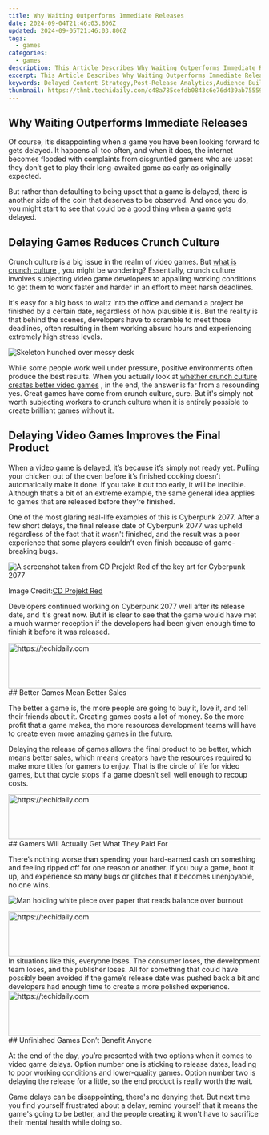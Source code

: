 ```yaml
---
title: Why Waiting Outperforms Immediate Releases
date: 2024-09-04T21:46:03.806Z
updated: 2024-09-05T21:46:03.806Z
tags:
  - games
categories:
  - games
description: This Article Describes Why Waiting Outperforms Immediate Releases
excerpt: This Article Describes Why Waiting Outperforms Immediate Releases
keywords: Delayed Content Strategy,Post-Release Analytics,Audience Build-Up Techniques,Marketing Timing,Anticipation Marketing,Lifecycle Analysis of Product Releases,Long-Term Content Growth Strategies
thumbnail: https://thmb.techidaily.com/c48a785cefdb0843c6e76d439ab755593afd7522af39269117f83ccabe84316f.png
---
```


## Why Waiting Outperforms Immediate Releases

 Of course, it’s disappointing when a game you have been looking forward to gets delayed. It happens all too often, and when it does, the internet becomes flooded with complaints from disgruntled gamers who are upset they don’t get to play their long-awaited game as early as originally expected.

 But rather than defaulting to being upset that a game is delayed, there is another side of the coin that deserves to be observed. And once you do, you might start to see that could be a good thing when a game gets delayed.

## Delaying Games Reduces Crunch Culture

 Crunch culture is a big issue in the realm of video games. But [what is crunch culture](https://www.makeuseof.com/crunch-culture-video-games/) , you might be wondering? Essentially, crunch culture involves subjecting video game developers to appalling working conditions to get them to work faster and harder in an effort to meet harsh deadlines.

 It's easy for a big boss to waltz into the office and demand a project be finished by a certain date, regardless of how plausible it is. But the reality is that behind the scenes, developers have to scramble to meet those deadlines, often resulting in them working absurd hours and experiencing extremely high stress levels.

![Skeleton hunched over messy desk](https://static1.makeuseofimages.com/wordpress/wp-content/uploads/2023/08/skeleton-hunched-over-messy-desk.jpg)

 While some people work well under pressure, positive environments often produce the best results. When you actually look at [whether crunch culture creates better video games](https://www.makeuseof.com/does-crunch-culture-deliver-good-bad-games/) , in the end, the answer is far from a resounding yes. Great games have come from crunch culture, sure. But it's simply not worth subjecting workers to crunch culture when it is entirely possible to create brilliant games without it.

## Delaying Video Games Improves the Final Product

 When a video game is delayed, it’s because it’s simply not ready yet. Pulling your chicken out of the oven before it’s finished cooking doesn’t automatically make it done. If you take it out too early, it will be inedible. Although that’s a bit of an extreme example, the same general idea applies to games that are released before they’re finished.

 One of the most glaring real-life examples of this is Cyberpunk 2077\. After a few short delays, the final release date of Cyberpunk 2077 was upheld regardless of the fact that it wasn't finished, and the result was a poor experience that some players couldn’t even finish because of game-breaking bugs.

![A screenshot taken from CD Projekt Red of the key art for Cyberpunk 2077](https://static1.makeuseofimages.com/wordpress/wp-content/uploads/2023/03/cyberpunk-2077-key-art.jpg)

 Image Credit:[CD Projekt Red](https://www.cdprojektred.com/en/our-games)

 Developers continued working on Cyberpunk 2077 well after its release date, and it's great now. But it is clear to see that the game would have met a much warmer reception if the developers had been given enough time to finish it before it was released.

<!-- affiliate ads begin -->
<a href="https://appsumo.8odi.net/c/5597632/2075462/7443" target="_top" id="2075462">
  <img src="//a.impactradius-go.com/display-ad/7443-2075462" border="0" alt="https://techidaily.com" width="728" height="90"/>
</a>
<img height="0" width="0" src="https://appsumo.8odi.net/i/5597632/2075462/7443" style="position:absolute;visibility:hidden;" border="0" />
<!-- affiliate ads end -->
## Better Games Mean Better Sales

 The better a game is, the more people are going to buy it, love it, and tell their friends about it. Creating games costs a lot of money. So the more profit that a game makes, the more resources development teams will have to create even more amazing games in the future.

 Delaying the release of games allows the final product to be better, which means better sales, which means creators have the resources required to make more titles for gamers to enjoy. That is the circle of life for video games, but that cycle stops if a game doesn’t sell well enough to recoup costs.

<!-- affiliate ads begin -->
<a href="https://aligracehair.sjv.io/c/5597632/1997648/19272" target="_top" id="1997648">
  <img src="//a.impactradius-go.com/display-ad/19272-1997648" border="0" alt="https://techidaily.com" width="728" height="90"/>
</a>
<img height="0" width="0" src="https://aligracehair.sjv.io/i/5597632/1997648/19272" style="position:absolute;visibility:hidden;" border="0" />
<!-- affiliate ads end -->
## Gamers Will Actually Get What They Paid For

 There’s nothing worse than spending your hard-earned cash on something and feeling ripped off for one reason or another. If you buy a game, boot it up, and experience so many bugs or glitches that it becomes unenjoyable, no one wins.

![Man holding white piece over paper that reads balance over burnout](https://static1.makeuseofimages.com/wordpress/wp-content/uploads/2023/08/man-holding-white-piece-over-paper-that-reads-balance-over-burnout.jpg)

<!-- affiliate ads begin -->
<a href="https://appsumo.8odi.net/c/5597632/2044586/7443" target="_top" id="2044586">
  <img src="//a.impactradius-go.com/display-ad/7443-2044586" border="0" alt="https://techidaily.com" width="728" height="90"/>
</a>
<img height="0" width="0" src="https://appsumo.8odi.net/i/5597632/2044586/7443" style="position:absolute;visibility:hidden;" border="0" />
<!-- affiliate ads end -->
 In situations like this, everyone loses. The consumer loses, the development team loses, and the publisher loses. All for something that could have possibly been avoided if the game’s release date was pushed back a bit and developers had enough time to create a more polished experience.

<!-- affiliate ads begin -->
<a href="https://appsumo.8odi.net/c/5597632/2030370/7443" target="_top" id="2030370">
  <img src="//a.impactradius-go.com/display-ad/7443-2030370" border="0" alt="https://techidaily.com" width="728" height="90"/>
</a>
<img height="0" width="0" src="https://appsumo.8odi.net/i/5597632/2030370/7443" style="position:absolute;visibility:hidden;" border="0" />
<!-- affiliate ads end -->
## Unfinished Games Don’t Benefit Anyone

 At the end of the day, you’re presented with two options when it comes to video game delays. Option number one is sticking to release dates, leading to poor working conditions and lower-quality games. Option number two is delaying the release for a little, so the end product is really worth the wait.

 Game delays can be disappointing, there's no denying that. But next time you find yourself frustrated about a delay, remind yourself that it means the game's going to be better, and the people creating it won't have to sacrifice their mental health while doing so.


<ins class="adsbygoogle"
     style="display:block"
     data-ad-format="autorelaxed"
     data-ad-client="ca-pub-7571918770474297"
     data-ad-slot="1223367746"></ins>



<ins class="adsbygoogle"
     style="display:block"
     data-ad-client="ca-pub-7571918770474297"
     data-ad-slot="8358498916"
     data-ad-format="auto"
     data-full-width-responsive="true"></ins>






